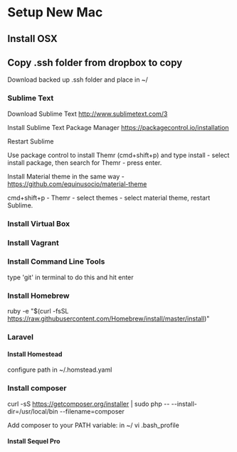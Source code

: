# Setup New Mac

## Install OSX

## Copy .ssh folder from dropbox to copy 

Download backed up .ssh folder and place in ~/

### Sublime Text

Download Sublime Text http://www.sublimetext.com/3

Install Sublime Text Package Manager https://packagecontrol.io/installation

Restart Sublime

Use package control to install Themr (cmd+shift+p) and type install - select install package, then search for Themr - press enter.

Install Material theme in the same way - https://github.com/equinusocio/material-theme

cmd+shift+p - Themr - select themes - select material theme, restart Sublime.

### Install Virtual Box

### Install Vagrant

### Install Command Line Tools
type 'git' in terminal to do this and hit enter

### Install Homebrew
ruby -e "$(curl -fsSL https://raw.githubusercontent.com/Homebrew/install/master/install)"

### Laravel
#### Install Homestead
configure path in ~/.homstead.yaml

### Install composer
curl -sS https://getcomposer.org/installer | sudo php -- --install-dir=/usr/local/bin --filename=composer

Add composer to your PATH variable:
in ~/
vi .bash_profile

#### Install Sequel Pro